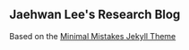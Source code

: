 ## Jaehwan Lee's Research Blog

Based on the [Minimal Mistakes Jekyll Theme](https://mmistakes.github.io/minimal-mistakes/)